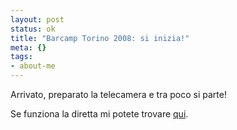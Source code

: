 ```yaml
--- 
layout: post
status: ok
title: "Barcamp Torino 2008: si inizia!"
meta: {}
tags: 
- about-me
---
```

Arrivato, preparato la telecamera e tra poco si parte!  
  
Se funziona la diretta mi potete trovare [qui](http://mogulus.com/barcamptorino2008).  
